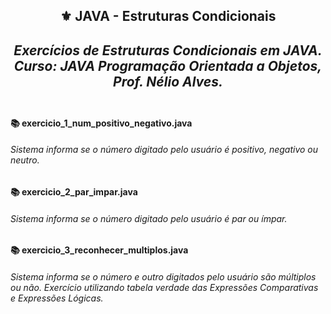 

<h2 align="center">⚜️ JAVA - Estruturas Condicionais
<i><h4 align="center">Exercícios de Estruturas Condicionais em JAVA.<br>
Curso: JAVA Programação Orientada a Objetos, Prof. Nélio Alves.</i> 

## 

<h4>📚 exercicio_1_num_positivo_negativo.java</h4>

<h6>Sistema informa se o número digitado pelo usuário é positivo, negativo ou neutro.</h6>

<h4>📚 exercicio_2_par_impar.java</h4>

<h6>Sistema informa se o número digitado pelo usuário é par ou ímpar.</h6>

<h4>📚 exercicio_3_reconhecer_multiplos.java</h4>

<h6>Sistema informa se o número e outro digitados pelo usuário são múltiplos ou não. Exercício utilizando tabela verdade das Expressões Comparativas e Expressões Lógicas.</h6>

